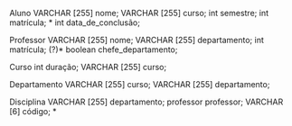 Aluno
VARCHAR [255] nome;
VARCHAR [255] curso;
int semestre;
int matrícula; *
int data_de_conclusão;

Professor
VARCHAR [255] nome;
VARCHAR [255] departamento;
int matrícula; (?)*
boolean chefe_departamento;

Curso
int duração;
VARCHAR [255] curso;

Departamento
VARCHAR [255] curso;
VARCHAR [255] departamento;

Disciplina
VARCHAR [255] departamento;
professor professor;
VARCHAR [6] código; *
